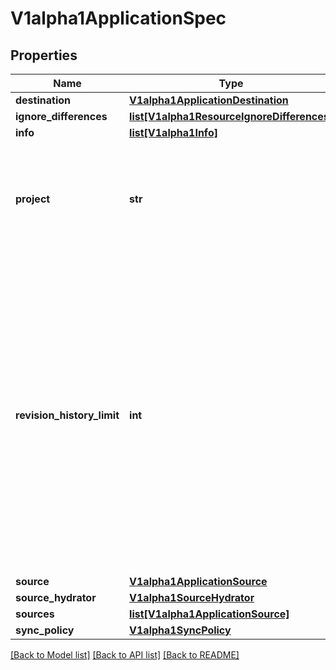 # V1alpha1ApplicationSpec

## Properties
Name | Type | Description | Notes
------------ | ------------- | ------------- | -------------
**destination** | [**V1alpha1ApplicationDestination**](V1alpha1ApplicationDestination.md) |  | [optional] 
**ignore_differences** | [**list[V1alpha1ResourceIgnoreDifferences]**](V1alpha1ResourceIgnoreDifferences.md) |  | [optional] 
**info** | [**list[V1alpha1Info]**](V1alpha1Info.md) |  | [optional] 
**project** | **str** | Project is a reference to the project this application belongs to. The empty string means that application belongs to the &#39;default&#39; project. | [optional] 
**revision_history_limit** | **int** | RevisionHistoryLimit limits the number of items kept in the application&#39;s revision history, which is used for informational purposes as well as for rollbacks to previous versions. This should only be changed in exceptional circumstances. Setting to zero will store no history. This will reduce storage used. Increasing will increase the space used to store the history, so we do not recommend increasing it. Default is 10. | [optional] 
**source** | [**V1alpha1ApplicationSource**](V1alpha1ApplicationSource.md) |  | [optional] 
**source_hydrator** | [**V1alpha1SourceHydrator**](V1alpha1SourceHydrator.md) |  | [optional] 
**sources** | [**list[V1alpha1ApplicationSource]**](V1alpha1ApplicationSource.md) |  | [optional] 
**sync_policy** | [**V1alpha1SyncPolicy**](V1alpha1SyncPolicy.md) |  | [optional] 

[[Back to Model list]](../README.md#documentation-for-models) [[Back to API list]](../README.md#documentation-for-api-endpoints) [[Back to README]](../README.md)



